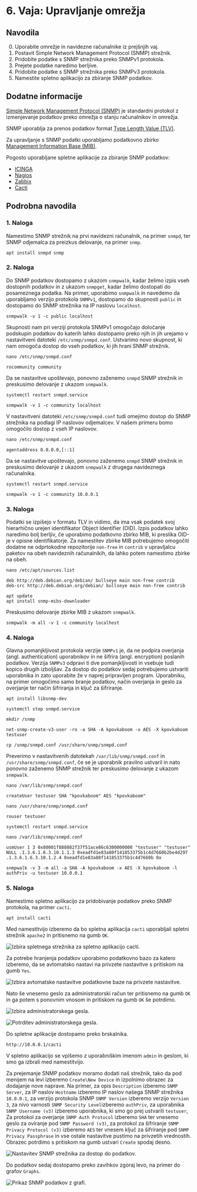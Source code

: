 # 6. Vaja: Upravljanje omrežja

## Navodila

0. Uporabite omrežje in navidezne računalnike iz prejšnjih vaj. 
1. Postavit Simple Network Management Protocol (SNMP) strežnik.
2. Pridobite podatke s SNMP strežnika preko SNMPv1 protokola.
3. Prejete podatke naredimo berljive.
4. Pridobite podatke s SNMP strežnika preko SNMPv3 protokola.
5. Namestite spletno aplikacijo za zbiranje SNMP podatkov.

## Dodatne informacije

[Simple Network Management Protocol (SNMP)](https://en.wikipedia.org/wiki/Simple_Network_Management_Protocol) je standardni protokol z izmenjevanje podatkov preko omrežja o stanju računalnikov in omrežja.

SNMP uporablja za prenos podatkov format [Type Length Value (TLV)](https://en.wikipedia.org/wiki/Type-length-value).

Za upravljanje s SNMP podatki uporabljamo podatkovno zbirko [Management Information Base (MIB)](https://en.wikipedia.org/wiki/Management_information_base).

Pogosto uporabljane spletne aplikacije za zbiranje SNMP podatkov:
- [ICINGA](https://icinga.com/)
- [Nagios](https://www.nagios.org/)
- [Zabbix](https://www.zabbix.com/)
- [Cacti](https://www.cacti.net)

## Podrobna navodila

### 1. Naloga

Namestimo SNMP strežnik na prvi navidezni računalnik, na primer `snmpd`, ter SNMP odjemalca za preizkus delovanje, na primer `snmp`.

    apt install snmpd snmp

### 2. Naloga

Do SNMP podatkov dostopamo z ukazom `snmpwalk`, kadar želimo izpis vseh dostopnih podatkov in z ukazom `snmpget`, kadar želimo dostopati do posameznega podatka. Na primer, uporabimo `snmpwalk` in navedemo da uporabljamo verzijo protokola `SNMPv1`, dostopamo do skupnosti `public` in dostopamo do SNMP strežnika na IP naslovu `localhost`.

    snmpwalk -v 1 -c public localhost

Skupnosti nam pri verziji protokola SNMPv1 omogočajo določanje podskupin podatkov do katerih lahko dostopamo preko njih in jih urejamo v nastavitveni datoteki `/etc/snmp/snmpd.conf`. Ustvarimo novo skupnost, ki nam omogoča dostop do vseh podatkov, ki jih hrani SNMP strežnik.

    nano /etc/snmp/snmpd.conf

    rocommunity community

Da se nastavitve upoštevajo, ponovno zaženemo `snmpd` SNMP strežnik in preskusimo delovanje z ukazom `snmpwalk`.

    systemctl restart snmpd.service

    snmpwalk -v 1 -c community localhost

V nastavitveni datoteki `/etc/snmp/snmpd.conf` tudi omejimo dostop do SNMP strežnika na podlagi IP naslovov odjemalcev. V našem primeru bomo omogočilo dostop z vseh IP naslovov. 

    nano /etc/snmp/snmpd.conf

    agentaddress 0.0.0.0,[::1]

Da se nastavitve upoštevajo, ponovno zaženemo `snmpd` SNMP strežnik in preskusimo delovanje z ukazom `snmpwalk` z drugega navideznega računalnika.

    systemctl restart snmpd.service

    snmpwalk -v 1 -c community 10.0.0.1

### 3. Naloga

Podatki se izpišejo v formatu TLV in vidimo, da ima vsak podatek svoj hierarhično urejen identifikator Object Identifier (OID). Izpis podatkov lahko naredimo bolj berljiv, če uporabimo podatkovno zbirko MIB, ki preslika OID-je v opisne identifikatorje. Za namestitev zbirke MIB potrebujemo omogočiti dodatne ne odprtokodne repozitorije `non-free` in `contrib` v upravljalcu paketov na obeh navideznih računalnikih, da lahko potem namestimo zbirke na obeh.

    nano /etc/apt/sources.list

    deb http://deb.debian.org/debian/ bullseye main non-free contrib
    deb-src http://deb.debian.org/debian/ bullseye main non-free contrib

    apt update
    apt install snmp-mibs-downloader

Preskusimo delovanje zbirke MIB z ukazom `snmpwalk`.

    snmpwalk -m all -v 1 -c community localhost

### 4. Naloga

Glavna pomanjkljivost protokola verzije `SNMPv1` je, da ne podpira overjanja (angl. authentication) uporabnikov in ne šifrira (angl. encryption) poslanih podatkov. Verzija `SNMPv3` odpravi ti dve pomanjkljivosti in vsebuje tudi kopico drugih izboljšav. Za dostop do podatkov sedaj potrebujemo ustvariti uporabnika in zato uporabite že v naprej pripravljen program. Uporabniku, na primer omogočimo samo branje podatkov, način overjanja in geslo za overjanje ter način šifriranja in ključ za šifriranje.

    apt install libsnmp-dev

    systemctl stop snmpd.service

    mkdir /snmp

    net-snmp-create-v3-user -ro -a SHA -A kpovkaboom -x AES -X kpovkaboom testuser

    cp /snmp/snmpd.conf /usr/share/snmp/snmpd.conf

Preverimo v nastavitvenih datotekah `/var/lib/snmp/snmpd.conf` in `/usr/share/snmp/snmpd.conf`, če se je uporabnik pravilno ustvaril in nato ponovno zaženemo SNMP strežnik ter preskusimo delovanje z ukazom `snmpwalk`.

    nano /var/lib/snmp/snmpd.conf

    createUser testuser SHA "kpovkaboom" AES "kpovkaboom"

    nano /usr/share/snmp/snmpd.conf

    rouser testuser

    systemctl restart snmpd.service

    nano /var/lib/snmp/snmpd.conf

    usmUser 1 3 0x80001f888082f37f51ace86c6300000000 "testuser" "testuser" NULL .1.3.6.1.6.3.10.1.1.3 0xeadfd1e83a80f141853375b1c4d7660b2be4d297 .1.3.6.1.6.3.10.1.2.4 0xeadfd1e83a80f141853375b1c4d7660b 0x

    snmpwalk -v 3 -m all -a SHA -A kpovkaboom -x AES -X kpovkaboom -l authPriv -u testuser 10.0.0.1

### 5. Naloga

Namestimo spletno aplikacijo za pridobivanje podatkov preko SNMP protokola, na primer `cacti`.

    apt install cacti

Med namestitvijo izberemo da bo spletna aplikacija `cacti` uporabljali spletni strežnik `apache2` in pritisnemo na gumb `OK`.

![Izbira spletnega strežnika za spletno aplikacijo `cacti`.](slike/vaja6-cacti1.png)

Za potrebe hranjenja podatkov uporabimo podatkovno bazo za katero izberemo, da se avtomatsko nastavi na privzete nastavitve s pritiskom na gumb `Yes`.

![Izbira avtomatske nastavitve podatkovne baze na privzete nastavitve.](slike/vaja6-cacti2.png)

Nato še vnesemo geslo za administratorski račun ter pritisnemo na gumb `OK` in ga potem s ponovnim vnosom in pritiskom na gumb `OK` še potrdimo.

![Izbira administratorskega gesla.](slike/vaja6-cacti3.png)

![Potrditev administratorskega gesla.](slike/vaja6-cacti4.png)

Do spletne aplikacije dostopamo preko brskalnika.

    http://10.0.0.1/cacti

V spletno aplikacijo se vpišemo z uporabniškim imenom `admin` in geslom, ki smo ga izbrali med namestitvijo.

Za prejemanje SNMP podatkov moramo dodati naš strežnik, tako da pod menijem na levi izberemo `Create\New Device` in izpolnimo obrazec za dodajanje nove naprave. Na primer, za opis `Description` izberemo `SNMP Server`, za IP naslov `Hostname` izberemo IP naslov našega SNMP strežnika `10.0.0.1`, za verzijo protokola SNMP `SNMP Version` izberemo verzijo `Version 3`, za nivo varnosti `SNMP Security Level`izberemo `authPriv`, za uporabnika `SNMP Username (v3)` izberemo uporabnika, ki smo go prej ustvarili `testuser`, Za protokol za overjanje `SNMP Auth Protocol` izberemo `SHA` ter vnesemo geslo za oviranje pod `SNMP Password (v3)`, za protokol za šifriranje `SNMP Privacy Protocol (v3)` izberemo `AES` ter vnesem ključ za šifriranje pod `SNMP Privacy Passphrase` in vse ostale nastavitve pustimo na privzetih vrednostih. Obrazec potrdimo s pritiskom na gumb ustvari `Create` spodaj desno.

![Nastavitev SNMP strežnika za dostop do podatkov.](slike/vaja6-cacti5.png)

Do podatkov sedaj dostopamo preko zavihkov zgoraj levo, na primer do grafov `Graphs`.

![Prikaz SNMP podatkov z grafi.](slike/vaja6-cacti6.png)
